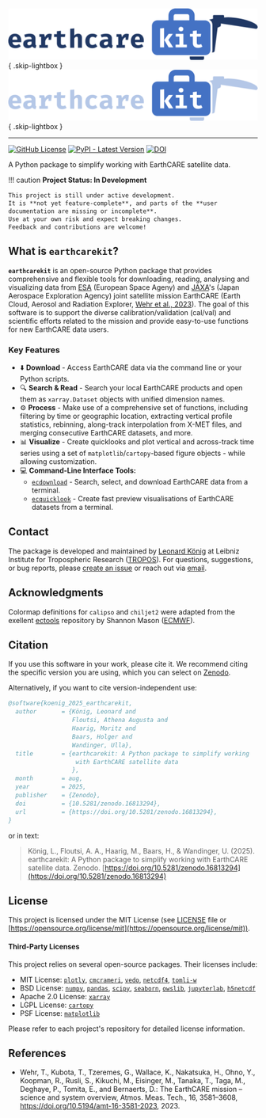 # 

![Image title](./images/logos/earthcarekit-logo-blue.png#only-light){ .skip-lightbox }
![Image title](./images/logos/earthcarekit-logo-lightblue.png#only-dark){ .skip-lightbox }

---

[![GitHub License](https://img.shields.io/github/license/TROPOS-RSD/earthcarekit?label=license&color=green)](https://github.com/TROPOS-RSD/earthcarekit/blob/main/LICENSE)
[![PyPI - Latest Version](https://img.shields.io/pypi/v/earthcarekit?label=latest&color=blue)](https://pypi.org/project/earthcarekit/)
[![DOI](https://zenodo.org/badge/DOI/10.5281/zenodo.16813294.svg)](https://doi.org/10.5281/zenodo.16813294)

A Python package to simplify working with EarthCARE satellite data.

!!! caution
    **Project Status: In Development**

    This project is still under active development.
    It is **not yet feature-complete**, and parts of the **user documentation are missing or incomplete**.
    Use at your own risk and expect breaking changes.
    Feedback and contributions are welcome!

## What is `earthcarekit`?

**`earthcarekit`** is an open-source Python package that provides comprehensive and flexible tools for downloading, reading, analysing and visualizing data from [ESA](https://earth.esa.int/eogateway/missions/earthcare) (European Space Ageny) and [JAXA](https://www.eorc.jaxa.jp/EARTHCARE/index.html)'s (Japan Aerospace Exploration Agency) joint satellite mission EarthCARE (Earth Cloud, Aerosol and Radiation Explorer, [Wehr et al., 2023](https://doi.org/10.5194/amt-16-3581-2023)). The goal of this software is to support the diverse calibration/validation (cal/val) and scientific efforts related to the mission and provide easy-to-use functions for new EarthCARE data users.

### Key Features

- ⬇️ **Download** - Access EarthCARE data via the command line or your Python scripts.
- 🔍 **Search & Read** - Search your local EarthCARE products and open them as `xarray.Dataset` objects with unified dimension names.
- ⚙️ **Process** - Make use of a comprehensive set of functions, including filtering by time or geographic location, extracting vertical profile statistics, rebinning, along-track interpolation from X-MET files, and merging consecutive EarthCARE datasets, and more.
- 📊 **Visualize** - Create quicklooks and plot vertical and across-track time series using a set of `matplotlib`/`cartopy`-based figure objects - while allowing customization.
- 💻 **Command-Line Interface Tools:**
    - [`ecdownload`](./cli/ecdownload.md) - Search, select, and download EarthCARE data from a terminal.
    - [`ecquicklook`](./cli/ecquicklook.md) - Create fast preview visualisations of EarthCARE datasets from a terminal.

## Contact

The package is developed and maintained by [Leonard König](https://orcid.org/0009-0004-3095-3969) at Leibniz Institute for Tropospheric Research ([TROPOS](https://www.tropos.de/en/)).
For questions, suggestions, or bug reports, please [create an issue](https://github.com/TROPOS-RSD/earthcarekit/issues) or reach out via [email](mailto:koenig@tropos.de).

## Acknowledgments

Colormap definitions for `calipso` and `chiljet2` were adapted from the exellent [ectools](https://bitbucket.org/smason/workspace/projects/EC) repository by Shannon Mason ([ECMWF](https://www.ecmwf.int/)).

## Citation

If you use this software in your work, please cite it.
We recommend citing the specific version you are using, which you can select on [Zenodo](https://doi.org/10.5281/zenodo.16813294).

Alternatively, if you want to cite version-independent use:

```bibtex
@software{koenig_2025_earthcarekit,
  author       = {König, Leonard and
                  Floutsi, Athena Augusta and
                  Haarig, Moritz and
                  Baars, Holger and
                  Wandinger, Ulla},
  title        = {earthcarekit: A Python package to simplify working
                   with EarthCARE satellite data
                  },
  month        = aug,
  year         = 2025,
  publisher    = {Zenodo},
  doi          = {10.5281/zenodo.16813294},
  url          = {https://doi.org/10.5281/zenodo.16813294},
}
```

or in text:

> König, L., Floutsi, A. A., Haarig, M., Baars, H., & Wandinger, U. (2025). earthcarekit: A Python package to simplify working with EarthCARE satellite data. Zenodo. [https://doi.org/10.5281/zenodo.16813294](https://doi.org/10.5281/zenodo.16813294)

## License

This project is licensed under the MIT License (see [LICENSE](https://github.com/TROPOS-RSD/earthcarekit/blob/main/LICENSE) file or [https://opensource.org/license/mit](https://opensource.org/license/mit)).

#### Third-Party Licenses

This project relies on several open-source packages.
Their licenses include:

- MIT License: [`plotly`](https://dash.plotly.com/), [`cmcrameri`](https://github.com/callumrollo/cmcrameri), [`vedo`](https://vedo.embl.es/), [`netcdf4`](https://unidata.github.io/netcdf4-python/), [`tomli-w`](https://github.com/hukkin/tomli-w)
- BSD License: [`numpy`](https://numpy.org/), [`pandas`](https://pandas.pydata.org/), [`scipy`](https://scipy.org/), [`seaborn`](https://seaborn.pydata.org/), [`owslib`](https://github.com/geopython/OWSLib), [`jupyterlab`](https://jupyter.org/), [`h5netcdf`](https://h5netcdf.org/index.html)
- Apache 2.0 License: [`xarray`](https://xarray.dev/)
- LGPL License: [`cartopy`](https://scitools.org.uk/cartopy/docs/latest/)
- PSF License: [`matplotlib`](https://matplotlib.org/)

Please refer to each project's repository for detailed license information.

## References

- Wehr, T., Kubota, T., Tzeremes, G., Wallace, K., Nakatsuka, H., Ohno, Y., Koopman, R., Rusli, S., Kikuchi, M., Eisinger, M., Tanaka, T., Taga, M., Deghaye, P., Tomita, E., and Bernaerts, D.: The EarthCARE mission – science and system overview, Atmos. Meas. Tech., 16, 3581–3608, https://doi.org/10.5194/amt-16-3581-2023, 2023.